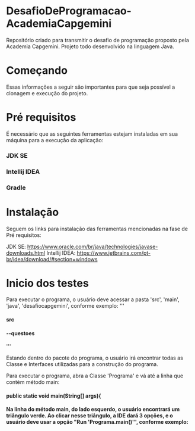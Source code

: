 # DesafioDeProgramacao-AcademiaCapgemini

Repositório criado para transmitir o desafio de programação proposto pela Academia Capgemini. Projeto todo desenvolvido na linguagem Java.

# Começando
Essas informações a seguir são importantes para que seja possível a clonagem e execução do projeto.

# Pré requisitos
É necessário que as seguintes ferramentas estejam instaladas em sua máquina para a execução da aplicação:

### JDK SE
### Intellij IDEA
### Gradle

# Instalação
Seguem os links para instalação das ferramentas mencionadas na fase de Pré requisitos:

JDK SE: https://www.oracle.com/br/java/technologies/javase-downloads.html
Intellij IDEA: https://www.jetbrains.com/pt-br/idea/download/#section=windows

# Inicio dos testes
Para executar o programa, o usuário deve acessar a pasta 'src', 'main', 'java', 'desafiocapgemini', conforme exemplo:
'''
#### src
#### --questoes
'''

Estando dentro do pacote do programa, o usuário irá encontrar todas as Classe e Interfaces utilizadas para a construção do programa.

Para executar o programa, abra a Classe 'Programa' e vá até a linha que contém método main:


#### public static void main(String[] args){

#### Na linha do método main, do lado esquerdo, o usuário encontrará um triângulo verde. Ao clicar nesse triângulo, a IDE dará 3 opções, e o usuário deve usar a opção "Run 'Programa.main()'", conforme exemplo:
